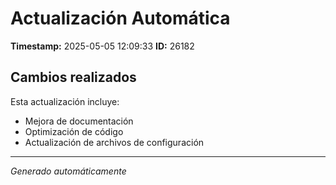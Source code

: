 # Actualización Automática

**Timestamp:** 2025-05-05 12:09:33
**ID:** 26182

## Cambios realizados

Esta actualización incluye:
- Mejora de documentación
- Optimización de código
- Actualización de archivos de configuración

---
*Generado automáticamente*
